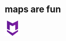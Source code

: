 
# maps are fun

![Where I've been](https://github.com/adam-p/markdown-here/raw/master/src/common/images/icon48.png)


